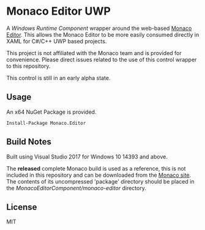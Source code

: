 Monaco Editor UWP
=================
A *Windows Runtime Component* wrapper around the web-based [Monaco Editor](https://microsoft.github.io/monaco-editor/).  This allows the Monaco Editor to be more easily consumed directly in XAML for C#/C++ UWP based projects.

This project is not affiliated with the Monaco team and is provided for convenience.  Please direct issues related to the use of this control wrapper to this repository.

This control is still in an early alpha state.

Usage
-----

An x64 NuGet Package is provided.

```
Install-Package Monaco.Editor
```

Build Notes
-----------
Built using Visual Studio 2017 for Windows 10 14393 and above.

The **released** complete Monaco build is used as a reference, this is not included in this repository and can be downloaded from the [Monaco site](https://microsoft.github.io/monaco-editor/).  The contents of its uncompressed 'package' directory should be placed in the *MonacoEditorComponent/monaco-editor* directory.

License
-------
MIT